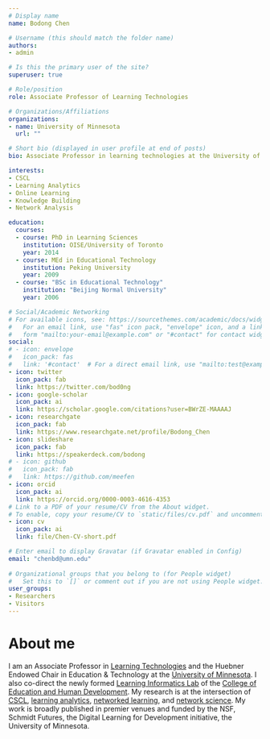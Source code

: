 ```yaml
---
# Display name
name: Bodong Chen

# Username (this should match the folder name)
authors:
- admin

# Is this the primary user of the site?
superuser: true

# Role/position
role: Associate Professor of Learning Technologies

# Organizations/Affiliations
organizations:
- name: University of Minnesota
  url: ""

# Short bio (displayed in user profile at end of posts)
bio: Associate Professor in learning technologies at the University of Minnesota.

interests:
- CSCL
- Learning Analytics
- Online Learning
- Knowledge Building
- Network Analysis

education:
  courses:
  - course: PhD in Learning Sciences
    institution: OISE/University of Toronto
    year: 2014
  - course: MEd in Educational Technology
    institution: Peking University
    year: 2009
  - course: "BSc in Educational Technology"
    institution: "Beijing Normal University"
    year: 2006

# Social/Academic Networking
# For available icons, see: https://sourcethemes.com/academic/docs/widgets/#icons
#   For an email link, use "fas" icon pack, "envelope" icon, and a link in the
#   form "mailto:your-email@example.com" or "#contact" for contact widget.
social:
# - icon: envelope
#   icon_pack: fas
#   link: '#contact'  # For a direct email link, use "mailto:test@example.org".
- icon: twitter
  icon_pack: fab
  link: https://twitter.com/bod0ng
- icon: google-scholar
  icon_pack: ai
  link: https://scholar.google.com/citations?user=BWrZE-MAAAAJ
- icon: researchgate
  icon_pack: fab
  link: https://www.researchgate.net/profile/Bodong_Chen
- icon: slideshare
  icon_pack: fab
  link: https://speakerdeck.com/bodong
# - icon: github
#   icon_pack: fab
#   link: https://github.com/meefen
- icon: orcid
  icon_pack: ai
  link: https://orcid.org/0000-0003-4616-4353
# Link to a PDF of your resume/CV from the About widget.
# To enable, copy your resume/CV to `static/files/cv.pdf` and uncomment the lines below.  
- icon: cv
  icon_pack: ai
  link: file/Chen-CV-short.pdf

# Enter email to display Gravatar (if Gravatar enabled in Config)
email: "chenbd@umn.edu"
  
# Organizational groups that you belong to (for People widget)
#   Set this to `[]` or comment out if you are not using People widget.  
user_groups:
- Researchers
- Visitors
---
```


# About me

I am an Associate Professor in [Learning Technologies](https://lt.umn.edu/) and the Huebner Endowed Chair in Education & Technology at the [University of Minnesota](https://twin-cities.umn.edu/). I also co-direct the newly formed [Learning Informatics Lab](https://innovation.umn.edu/informatics/) of the [College of Education and Human Development](http://www.cehd.umn.edu/). My research is at the intersection of [CSCL](https://www.isls.org/about/committees/cscl-committee), [learning analytics](https://en.wikipedia.org/wiki/Learning_analytics), [networked learning](https://en.wikipedia.org/wiki/Networked_learning), and [network science](https://en.wikipedia.org/wiki/Network_science). My work is broadly published in premier venues and funded by the NSF, Schmidt Futures, the Digital Learning for Development initiative, the University of Minnesota.

<!-- [knowledge building](https://en.wikipedia.org/wiki/Knowledge_building),  -->

<!-- <hr>

陈伯栋，明尼苏达大学教育与人类发展学院副教授、许布纳讲席教授。主要研究方向包括：学习科学、学习分析学、网络学习、网络分析。

研究项目参见[研究组网站](https://colig.github.io/research/)。 -->

